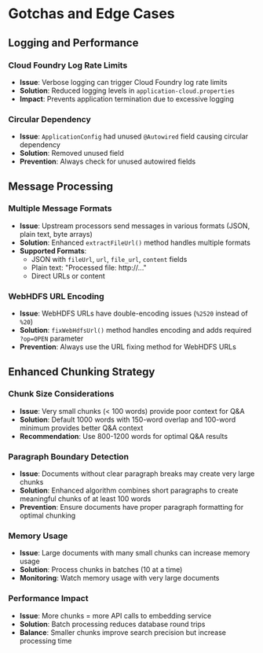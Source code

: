# Gotchas and Edge Cases

## Logging and Performance

### Cloud Foundry Log Rate Limits
- **Issue**: Verbose logging can trigger Cloud Foundry log rate limits
- **Solution**: Reduced logging levels in `application-cloud.properties`
- **Impact**: Prevents application termination due to excessive logging

### Circular Dependency
- **Issue**: `ApplicationConfig` had unused `@Autowired` field causing circular dependency
- **Solution**: Removed unused field
- **Prevention**: Always check for unused autowired fields

## Message Processing

### Multiple Message Formats
- **Issue**: Upstream processors send messages in various formats (JSON, plain text, byte arrays)
- **Solution**: Enhanced `extractFileUrl()` method handles multiple formats
- **Supported Formats**:
  - JSON with `fileUrl`, `url`, `file_url`, `content` fields
  - Plain text: "Processed file: http://..."
  - Direct URLs or content

### WebHDFS URL Encoding
- **Issue**: WebHDFS URLs have double-encoding issues (`%2520` instead of `%20`)
- **Solution**: `fixWebHdfsUrl()` method handles encoding and adds required `?op=OPEN` parameter
- **Prevention**: Always use the URL fixing method for WebHDFS URLs

## Enhanced Chunking Strategy

### Chunk Size Considerations
- **Issue**: Very small chunks (< 100 words) provide poor context for Q&A
- **Solution**: Default 1000 words with 150-word overlap and 100-word minimum provides better Q&A context
- **Recommendation**: Use 800-1200 words for optimal Q&A results

### Paragraph Boundary Detection
- **Issue**: Documents without clear paragraph breaks may create very large chunks
- **Solution**: Enhanced algorithm combines short paragraphs to create meaningful chunks of at least 100 words
- **Prevention**: Ensure documents have proper paragraph formatting for optimal chunking

### Memory Usage
- **Issue**: Large documents with many small chunks can increase memory usage
- **Solution**: Process chunks in batches (10 at a time)
- **Monitoring**: Watch memory usage with very large documents

### Performance Impact
- **Issue**: More chunks = more API calls to embedding service
- **Solution**: Batch processing reduces database round trips
- **Balance**: Smaller chunks improve search precision but increase processing time
